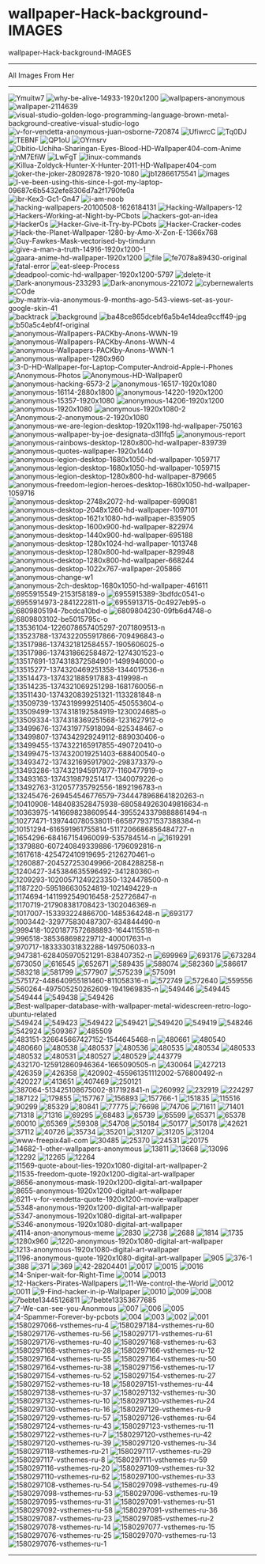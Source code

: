 # wallpaper-Hack-background-IMAGES
wallpaper-Hack-background-IMAGES

** **

All Images From Her



** **

<img src="https://i.ibb.co/0n1LQHX/Ymuitw7.jpg" alt="Ymuitw7" border="0">
<img src="https://i.ibb.co/Gf6ptXN/why-be-alive-14933-1920x1200.jpg" alt="why-be-alive-14933-1920x1200" border="0">
<img src="https://i.ibb.co/mq261X1/wallpapers-anonymous.jpg" alt="wallpapers-anonymous" border="0">
<img src="https://i.ibb.co/SyxByk0/wallpaper-2114639.jpg" alt="wallpaper-2114639" border="0">
<img src="https://i.ibb.co/c3htRYg/visual-studio-golden-logo-programming-language-brown-metal-background-creative-visual-studio-logo.jpg" alt="visual-studio-golden-logo-programming-language-brown-metal-background-creative-visual-studio-logo" border="0">
<img src="https://i.ibb.co/8mRHpfG/v-for-vendetta-anonymous-juan-osborne-720874.jpg" alt="v-for-vendetta-anonymous-juan-osborne-720874" border="0">
<img src="https://i.ibb.co/58vhFPS/UfiwrcC.jpg" alt="UfiwrcC" border="0">
<img src="https://i.ibb.co/zbMFMvC/Tq0DJ.jpg" alt="Tq0DJ" border="0">
<img src="https://i.ibb.co/vZb3jCb/TEBNF.jpg" alt="TEBNF" border="0">
<img src="https://i.ibb.co/XSF8zWz/QP1oU.jpg" alt="QP1oU" border="0">
<img src="https://i.ibb.co/T8CTGz3/OYrnsrv.jpg" alt="OYrnsrv" border="0">
<img src="https://i.ibb.co/8jddQRq/Obitio-Uchiha-Sharingan-Eyes-Blood-HD-Wallpaper404-com-Anime.png" alt="Obitio-Uchiha-Sharingan-Eyes-Blood-HD-Wallpaper404-com-Anime" border="0">
<img src="https://i.ibb.co/34X4skf/nM7EfiW.jpg" alt="nM7EfiW" border="0">
<img src="https://i.ibb.co/ts4BnX8/LwFgT.jpg" alt="LwFgT" border="0">
<img src="https://i.ibb.co/jgh0nJb/linux-commands.png" alt="linux-commands" border="0">
<img src="https://i.ibb.co/svkV35R/Killua-Zoldyck-Hunter-X-Hunter-2011-HD-Wallpaper404-com.jpg" alt="Killua-Zoldyck-Hunter-X-Hunter-2011-HD-Wallpaper404-com" border="0">
<img src="https://i.ibb.co/0CksZCn/joker-the-joker-28092878-1920-1080.jpg" alt="joker-the-joker-28092878-1920-1080" border="0">
<img src="https://i.ibb.co/yRLMh7G/jb12866175541.jpg" alt="jb12866175541" border="0">
<img src="https://i.ibb.co/3hK7R8z/images.jpg" alt="images" border="0">
<img src="https://i.ibb.co/JRbX5tj/I-ve-been-using-this-since-I-got-my-laptop-09687c6b5432efe8306d7a2f1790fe0a.jpg" alt="I-ve-been-using-this-since-I-got-my-laptop-09687c6b5432efe8306d7a2f1790fe0a" border="0">
<img src="https://i.ibb.co/Jm1sMhs/ibr-Kex3-Gc1-Gn47.png" alt="ibr-Kex3-Gc1-Gn47" border="0">
<img src="https://i.ibb.co/Fqzk1z7/i-am-noob.png" alt="i-am-noob" border="0">
<img src="https://i.ibb.co/DbKQB5F/hacking-wallpapers-20100508-1626184131.jpg" alt="hacking-wallpapers-20100508-1626184131" border="0">
<img src="https://i.ibb.co/FYcyYTp/Hacking-Wallpapers-12.jpg" alt="Hacking-Wallpapers-12" border="0">
<img src="https://i.ibb.co/JxFvRFb/Hackers-Working-at-Night-by-PCbots.jpg" alt="Hackers-Working-at-Night-by-PCbots" border="0">
<img src="https://i.ibb.co/W6YGj0W/hackers-got-an-idea.png" alt="hackers-got-an-idea" border="0">
<img src="https://i.ibb.co/jRM0hKx/HackerOs.png" alt="HackerOs" border="0">
<img src="https://i.ibb.co/Z6KDJNB/Hacker-Give-it-Try-by-PCbots.png" alt="Hacker-Give-it-Try-by-PCbots" border="0">
<img src="https://i.ibb.co/brQMTWL/Hacker-Cracker-codes.jpg" alt="Hacker-Cracker-codes" border="0">
<img src="https://i.ibb.co/xJThVQD/Hack-the-Planet-Wallpaper-1280-by-Amo-X-Zon-E-1366x768.jpg" alt="Hack-the-Planet-Wallpaper-1280-by-Amo-X-Zon-E-1366x768" border="0">
<img src="https://i.ibb.co/jgQSbTG/Guy-Fawkes-Mask-vectorised-by-timdunn.png" alt="Guy-Fawkes-Mask-vectorised-by-timdunn" border="0">
<img src="https://i.ibb.co/gMkvsjF/give-a-man-a-truth-14916-1920x1200-1.jpg" alt="give-a-man-a-truth-14916-1920x1200-1" border="0">
<img src="https://i.ibb.co/XsrFbG2/gaara-anime-hd-wallpaper-1920x1200.jpg" alt="gaara-anime-hd-wallpaper-1920x1200" border="0">
<img src="https://i.ibb.co/42S7cSn/file.jpg" alt="file" border="0">
<img src="https://i.ibb.co/jyY131L/fe7078a89430-original.jpg" alt="fe7078a89430-original" border="0">
<img src="https://i.ibb.co/7GnJfmM/fatal-error.png" alt="fatal-error" border="0">
<img src="https://i.ibb.co/8gDfCQ2/eat-sleep-Process.jpg" alt="eat-sleep-Process" border="0">
<img src="https://i.ibb.co/XLx2cw9/deadpool-comic-hd-wallpaper-1920x1200-5797.jpg" alt="deadpool-comic-hd-wallpaper-1920x1200-5797" border="0">
<img src="https://i.ibb.co/1bqjLV4/delete-it.png" alt="delete-it" border="0">
<img src="https://i.ibb.co/s33tjzq/Dark-anonymous-233293.jpg" alt="Dark-anonymous-233293" border="0">
<img src="https://i.ibb.co/Jc0FYNr/Dark-anonymous-221072.jpg" alt="Dark-anonymous-221072" border="0">
<img src="https://i.ibb.co/TRpCrGr/cybernewalerts.png" alt="cybernewalerts" border="0">
<img src="https://i.ibb.co/R9QjxJf/COde.png" alt="COde" border="0">
<img src="https://i.ibb.co/PxLTq4V/by-matrix-via-anonymous-9-months-ago-543-views-set-as-your-google-skin-41.jpg" alt="by-matrix-via-anonymous-9-months-ago-543-views-set-as-your-google-skin-41" border="0">
<img src="https://i.ibb.co/0jgdMnB/backtrack.jpg" alt="backtrack" border="0">
<img src="https://i.ibb.co/LZC8fB6/background.png" alt="background" border="0">
<img src="https://i.ibb.co/KVb3gnp/ba48ce865dcebf6a5b4e14dea9ccff49-jpg.png" alt="ba48ce865dcebf6a5b4e14dea9ccff49-jpg" border="0">
<img src="https://i.ibb.co/WyVD5QV/b50a5c4ebf4f-original.jpg" alt="b50a5c4ebf4f-original" border="0">
<img src="https://i.ibb.co/pP6vjpH/anonymous-Wallpapers-PACKby-Anons-WWN-19.jpg" alt="anonymous-Wallpapers-PACKby-Anons-WWN-19" border="0">
<img src="https://i.ibb.co/cgvh82G/anonymous-Wallpapers-PACKby-Anons-WWN-4.jpg" alt="anonymous-Wallpapers-PACKby-Anons-WWN-4" border="0">
<img src="https://i.ibb.co/82p6pQz/anonymous-Wallpapers-PACKby-Anons-WWN-1.jpg" alt="anonymous-Wallpapers-PACKby-Anons-WWN-1" border="0">
<img src="https://i.ibb.co/PYP0KGj/anonymous-wallpaper-1280x960.jpg" alt="anonymous-wallpaper-1280x960" border="0">
<img src="https://i.ibb.co/VjkNfDh/3-D-HD-Wallpaper-for-Laptop-Computer-Android-Apple-i-Phones.jpg" alt="3-D-HD-Wallpaper-for-Laptop-Computer-Android-Apple-i-Phones" border="0">
<img src="https://i.ibb.co/TchyCsx/Anonymous-Photos.jpg" alt="Anonymous-Photos" border="0">
<img src="https://i.ibb.co/g3HZbqr/Anonymous-HD-Wallpaper0.jpg" alt="Anonymous-HD-Wallpaper0" border="0">
<img src="https://i.ibb.co/DbkmHFh/anonymous-hacking-6573-2.jpg" alt="anonymous-hacking-6573-2" border="0">
<img src="https://i.ibb.co/dMML3NW/anonymous-16517-1920x1080.jpg" alt="anonymous-16517-1920x1080" border="0">
<img src="https://i.ibb.co/qnZ6dGP/anonymous-16114-2880x1800.jpg" alt="anonymous-16114-2880x1800" border="0">
<img src="https://i.ibb.co/P151mPb/anonymous-14220-1920x1200.jpg" alt="anonymous-14220-1920x1200" border="0">
<img src="https://i.ibb.co/0qkxLBY/anonymous-15357-1920x1080.jpg" alt="anonymous-15357-1920x1080" border="0">
<img src="https://i.ibb.co/m6rFB0y/anonymous-14206-1920x1200.jpg" alt="anonymous-14206-1920x1200" border="0">
<img src="https://i.ibb.co/yV8sdqX/anonymous-1920x1080.jpg" alt="anonymous-1920x1080" border="0">
<img src="https://i.ibb.co/GQwcw5K/anonymous-1920x1080-2.jpg" alt="anonymous-1920x1080-2" border="0">
<img src="https://i.ibb.co/YcLMfD0/Anonymous-2-anonymous-2-1920x1080.jpg" alt="Anonymous-2-anonymous-2-1920x1080" border="0">
<img src="https://i.ibb.co/Bs8rPQ2/anonymous-we-are-legion-desktop-1920x1198-hd-wallpaper-750163.jpg" alt="anonymous-we-are-legion-desktop-1920x1198-hd-wallpaper-750163" border="0">
<img src="https://i.ibb.co/9qwc6Q7/anonymous-wallpaper-by-joe-designata-d3l1fq5.jpg" alt="anonymous-wallpaper-by-joe-designata-d3l1fq5" border="0">
<img src="https://i.ibb.co/b31XTKB/anonymous-report.jpg" alt="anonymous-report" border="0">
<img src="https://i.ibb.co/bzW6dmd/anonymous-rainbows-desktop-1280x800-hd-wallpaper-839739.jpg" alt="anonymous-rainbows-desktop-1280x800-hd-wallpaper-839739" border="0">
<img src="https://i.ibb.co/Jt08GX2/anonymous-quotes-wallpaper-1920x1440.jpg" alt="anonymous-quotes-wallpaper-1920x1440" border="0">
<img src="https://i.ibb.co/NWdZqmF/anonymous-legion-desktop-1680x1050-hd-wallpaper-1059717.png" alt="anonymous-legion-desktop-1680x1050-hd-wallpaper-1059717" border="0">
<img src="https://i.ibb.co/SKYCWT0/anonymous-legion-desktop-1680x1050-hd-wallpaper-1059715.png" alt="anonymous-legion-desktop-1680x1050-hd-wallpaper-1059715" border="0">
<img src="https://i.ibb.co/C9gNwZ9/anonymous-legion-desktop-1280x800-hd-wallpaper-879665.jpg" alt="anonymous-legion-desktop-1280x800-hd-wallpaper-879665" border="0">
<img src="https://i.ibb.co/RCJFwJr/anonymous-freedom-legion-heroes-desktop-1680x1050-hd-wallpaper-1059716.png" alt="anonymous-freedom-legion-heroes-desktop-1680x1050-hd-wallpaper-1059716" border="0">
<img src="https://i.ibb.co/fnmqJb3/anonymous-desktop-2748x2072-hd-wallpaper-699081.jpg" alt="anonymous-desktop-2748x2072-hd-wallpaper-699081" border="0">
<img src="https://i.ibb.co/r62ks1X/anonymous-desktop-2048x1260-hd-wallpaper-1097101.jpg" alt="anonymous-desktop-2048x1260-hd-wallpaper-1097101" border="0">
<img src="https://i.ibb.co/vcYrpRr/anonymous-desktop-1621x1080-hd-wallpaper-835905.png" alt="anonymous-desktop-1621x1080-hd-wallpaper-835905" border="0">
<img src="https://i.ibb.co/ScxH3ZT/anonymous-desktop-1600x900-hd-wallpaper-822974.jpg" alt="anonymous-desktop-1600x900-hd-wallpaper-822974" border="0">
<img src="https://i.ibb.co/J2ZNH7v/anonymous-desktop-1440x900-hd-wallpaper-695188.jpg" alt="anonymous-desktop-1440x900-hd-wallpaper-695188" border="0">
<img src="https://i.ibb.co/ZN8GmRQ/anonymous-desktop-1280x1024-hd-wallpaper-1013748.jpg" alt="anonymous-desktop-1280x1024-hd-wallpaper-1013748" border="0">
<img src="https://i.ibb.co/j4VhW43/anonymous-desktop-1280x800-hd-wallpaper-829948.png" alt="anonymous-desktop-1280x800-hd-wallpaper-829948" border="0">
<img src="https://i.ibb.co/HXfDxBq/anonymous-desktop-1280x800-hd-wallpaper-668244.jpg" alt="anonymous-desktop-1280x800-hd-wallpaper-668244" border="0">
<img src="https://i.ibb.co/9ws6qfG/anonymous-desktop-1022x767-wallpaper-205866.jpg" alt="anonymous-desktop-1022x767-wallpaper-205866" border="0">
<img src="https://i.ibb.co/jTNGnTN/anonymous-change-w1.jpg" alt="anonymous-change-w1" border="0">
<img src="https://i.ibb.co/kgrypkp/anonymous-2ch-desktop-1680x1050-hd-wallpaper-461611.png" alt="anonymous-2ch-desktop-1680x1050-hd-wallpaper-461611" border="0">
<img src="https://i.ibb.co/sRRjQNQ/6955915549-2153f58189-o.jpg" alt="6955915549-2153f58189-o" border="0">
<img src="https://i.ibb.co/ggn3W2y/6955915389-3bdfdc0541-o.jpg" alt="6955915389-3bdfdc0541-o" border="0">
<img src="https://i.ibb.co/xmGY7Rg/6955914973-2841222811-o.jpg" alt="6955914973-2841222811-o" border="0">
<img src="https://i.ibb.co/dKBwJFS/6955913715-0c4927eb95-o.jpg" alt="6955913715-0c4927eb95-o" border="0">
<img src="https://i.ibb.co/Ks6Jhwc/6809805194-7bcdca10bd-o.jpg" alt="6809805194-7bcdca10bd-o" border="0">
<img src="https://i.ibb.co/tCJ2dX9/6809804230-09fb6d4748-o.jpg" alt="6809804230-09fb6d4748-o" border="0">
<img src="https://i.ibb.co/HxtcjRh/6809803102-be5015795c-o.jpg" alt="6809803102-be5015795c-o" border="0">
<img src="https://i.ibb.co/CVqhHvd/13536104-1226078657405297-2071809513-n.jpg" alt="13536104-1226078657405297-2071809513-n" border="0">
<img src="https://i.ibb.co/p2xTb0f/13523788-1374322055917866-709496843-o.jpg" alt="13523788-1374322055917866-709496843-o" border="0">
<img src="https://i.ibb.co/3N2RC5L/13517986-1374321812584557-1905606025-o.jpg" alt="13517986-1374321812584557-1905606025-o" border="0">
<img src="https://i.ibb.co/9gbmfr2/13517986-1374318662584872-1274301523-o.jpg" alt="13517986-1374318662584872-1274301523-o" border="0">
<img src="https://i.ibb.co/Hpf4kJt/13517691-1374318372584901-1499946000-o.jpg" alt="13517691-1374318372584901-1499946000-o" border="0">
<img src="https://i.ibb.co/r2sBrQ1/13515277-1374320469251358-1344017536-n.jpg" alt="13515277-1374320469251358-1344017536-n" border="0">
<img src="https://i.ibb.co/MN7wWWh/13514473-1374321885917883-419998-n.jpg" alt="13514473-1374321885917883-419998-n" border="0">
<img src="https://i.ibb.co/2qwZBkY/13514235-1374321069251298-1681760056-n.jpg" alt="13514235-1374321069251298-1681760056-n" border="0">
<img src="https://i.ibb.co/JRGWM2w/13511430-1374320839251321-1133281848-n.jpg" alt="13511430-1374320839251321-1133281848-n" border="0">
<img src="https://i.ibb.co/hLLxrC3/13509739-1374319999251405-450553604-o.jpg" alt="13509739-1374319999251405-450553604-o" border="0">
<img src="https://i.ibb.co/SP5pcbp/13509499-1374318192584919-1230024685-o.jpg" alt="13509499-1374318192584919-1230024685-o" border="0">
<img src="https://i.ibb.co/jrQcpqm/13509334-1374318369251568-1231627912-o.jpg" alt="13509334-1374318369251568-1231627912-o" border="0">
<img src="https://i.ibb.co/M87bkVs/13499676-1374319775918094-825348467-o.jpg" alt="13499676-1374319775918094-825348467-o" border="0">
<img src="https://i.ibb.co/85TK8vW/13499807-1374342929249112-889030406-o.jpg" alt="13499807-1374342929249112-889030406-o" border="0">
<img src="https://i.ibb.co/41s02yX/13499455-1374322165917855-490720410-o.jpg" alt="13499455-1374322165917855-490720410-o" border="0">
<img src="https://i.ibb.co/j4bcX8f/13499475-1374320019251403-688400540-o.jpg" alt="13499475-1374320019251403-688400540-o" border="0">
<img src="https://i.ibb.co/6FzKLwN/13493472-1374321695917902-298373379-o.jpg" alt="13493472-1374321695917902-298373379-o" border="0">
<img src="https://i.ibb.co/xHcQycS/13493286-1374321945917877-1160477919-o.jpg" alt="13493286-1374321945917877-1160477919-o" border="0">
<img src="https://i.ibb.co/T0YxGt0/13493163-1374319879251417-1340079226-o.jpg" alt="13493163-1374319879251417-1340079226-o" border="0">
<img src="https://i.ibb.co/hH0mb5Q/13492763-312057735792556-1892196783-n.jpg" alt="13492763-312057735792556-1892196783-n" border="0">
<img src="https://i.ibb.co/vmBbTHx/13245476-269454546776579-7344478968641820263-n.jpg" alt="13245476-269454546776579-7344478968641820263-n" border="0">
<img src="https://i.ibb.co/s9DckYq/10410908-1484083528475938-6805849263049816634-n.jpg" alt="10410908-1484083528475938-6805849263049816634-n" border="0">
<img src="https://i.ibb.co/j8j5zRz/10363975-1416698238609544-3955243379888861494-n.jpg" alt="10363975-1416698238609544-3955243379888861494-n" border="0">
<img src="https://i.ibb.co/BVgjyM2/10277471-1397440780538011-6658779371537388384-n.jpg" alt="10277471-1397440780538011-6658779371537388384-n" border="0">
<img src="https://i.ibb.co/ZhWBHGs/10151294-616591961755814-5117206686856484727-n.jpg" alt="10151294-616591961755814-5117206686856484727-n" border="0">
<img src="https://i.ibb.co/J2pmbhS/1654296-684167154960099-535784514-n.jpg" alt="1654296-684167154960099-535784514-n" border="0">
<img src="https://i.ibb.co/GCLD5qL/1619291.jpg" alt="1619291" border="0">
<img src="https://i.ibb.co/Mg304LF/1379880-607240849339886-1796092816-n.jpg" alt="1379880-607240849339886-1796092816-n" border="0">
<img src="https://i.ibb.co/318V4SY/1617618-425472410919695-2126270461-o.jpg" alt="1617618-425472410919695-2126270461-o" border="0">
<img src="https://i.ibb.co/B4ybQyp/1260887-204527253049966-2084288258-n.jpg" alt="1260887-204527253049966-2084288258-n" border="0">
<img src="https://i.ibb.co/yysh8sV/1240427-345384635596492-341280360-n.jpg" alt="1240427-345384635596492-341280360-n" border="0">
<img src="https://i.ibb.co/P5z7db4/1209293-10200571249223350-1324478500-n.jpg" alt="1209293-10200571249223350-1324478500-n" border="0">
<img src="https://i.ibb.co/bKzhb8M/1187220-595186630524819-1021494229-n.jpg" alt="1187220-595186630524819-1021494229-n" border="0">
<img src="https://i.ibb.co/gP7bHFQ/1174694-1411992549016458-252726847-n.jpg" alt="1174694-1411992549016458-252726847-n" border="0">
<img src="https://i.ibb.co/B64gn8y/1170719-217908381708423-1302046369-n.jpg" alt="1170719-217908381708423-1302046369-n" border="0">
<img src="https://i.ibb.co/9c3kMzT/1017007-153393224866700-1485364248-n.jpg" alt="1017007-153393224866700-1485364248-n" border="0">
<img src="https://i.ibb.co/7bZTq59/693177.png" alt="693177" border="0">
<img src="https://i.ibb.co/BtKXrnC/1003442-329775830487307-834844490-n.jpg" alt="1003442-329775830487307-834844490-n" border="0">
<img src="https://i.ibb.co/v4wJgv7/999418-10201877572688893-1644115518-n.jpg" alt="999418-10201877572688893-1644115518-n" border="0">
<img src="https://i.ibb.co/BymmhYM/996518-385368698229712-400017631-n.jpg" alt="996518-385368698229712-400017631-n" border="0">
<img src="https://i.ibb.co/6WQZTmJ/970717-183333031832288-1497506033-n.jpg" alt="970717-183333031832288-1497506033-n" border="0">
<img src="https://i.ibb.co/MG34YSn/947381-628405970521291-838407352-n.jpg" alt="947381-628405970521291-838407352-n" border="0">
<img src="https://i.ibb.co/r6sJQmS/699969.jpg" alt="699969" border="0">
<img src="https://i.ibb.co/L0MMQGJ/693176.jpg" alt="693176" border="0">
<img src="https://i.ibb.co/fnqK2dS/673284.jpg" alt="673284" border="0">
<img src="https://i.ibb.co/g3LrdvL/673050.jpg" alt="673050" border="0">
<img src="https://i.ibb.co/wCpcYgQ/616545.jpg" alt="616545" border="0">
<img src="https://i.ibb.co/L5P3nLM/652671.png" alt="652671" border="0">
<img src="https://i.ibb.co/L9mDcfY/589435.jpg" alt="589435" border="0">
<img src="https://i.ibb.co/2csSg2J/588074.png" alt="588074" border="0">
<img src="https://i.ibb.co/6ygn9KM/582360.png" alt="582360" border="0">
<img src="https://i.ibb.co/qNHXCqm/586617.jpg" alt="586617" border="0">
<img src="https://i.ibb.co/yYDJm5t/583218.jpg" alt="583218" border="0">
<img src="https://i.ibb.co/hXt6J48/581799.jpg" alt="581799" border="0">
<img src="https://i.ibb.co/Bg1yH1J/577907.jpg" alt="577907" border="0">
<img src="https://i.ibb.co/MpG2V9s/575239.jpg" alt="575239" border="0">
<img src="https://i.ibb.co/jr4Jywj/575091.jpg" alt="575091" border="0">
<img src="https://i.ibb.co/Th9JJpS/575172-448640955181460-811058316-n.jpg" alt="575172-448640955181460-811058316-n" border="0">
<img src="https://i.ibb.co/zVh0ZhG/572749.jpg" alt="572749" border="0">
<img src="https://i.ibb.co/sjJvqVq/572640.jpg" alt="572640" border="0">
<img src="https://i.ibb.co/tPdQYFT/559556.jpg" alt="559556" border="0">
<img src="https://i.ibb.co/gmvRV4s/560264-497505250262609-1941969835-n.jpg" alt="560264-497505250262609-1941969835-n" border="0">
<img src="https://i.ibb.co/Zmf2hLb/549446.jpg" alt="549446" border="0">
<img src="https://i.ibb.co/BPK7QD4/549445.jpg" alt="549445" border="0">
<img src="https://i.ibb.co/r6M0QCJ/549444.jpg" alt="549444" border="0">
<img src="https://i.ibb.co/VgBKqdP/549438.jpg" alt="549438" border="0">
<img src="https://i.ibb.co/jrVr9Sx/549426.jpg" alt="549426" border="0">
<img src="https://i.ibb.co/kDtXp01/Best-wallpaper-database-with-wallpaper-metal-widescreen-retro-logo-ubuntu-related.jpg" alt="Best-wallpaper-database-with-wallpaper-metal-widescreen-retro-logo-ubuntu-related" border="0">
<img src="https://i.ibb.co/zRkk1kt/549424.jpg" alt="549424" border="0">
<img src="https://i.ibb.co/w4dtrys/549423.jpg" alt="549423" border="0">
<img src="https://i.ibb.co/fdtLNYT/549422.jpg" alt="549422" border="0">
<img src="https://i.ibb.co/tmRmqy7/549421.jpg" alt="549421" border="0">
<img src="https://i.ibb.co/VQYVj49/549420.jpg" alt="549420" border="0">
<img src="https://i.ibb.co/qx8DNpp/549419.jpg" alt="549419" border="0">
<img src="https://i.ibb.co/HGJJbvX/548246.jpg" alt="548246" border="0">
<img src="https://i.ibb.co/3McM2KN/542924.jpg" alt="542924" border="0">
<img src="https://i.ibb.co/Q67xY4s/509367.jpg" alt="509367" border="0">
<img src="https://i.ibb.co/yW2T1ws/485509.jpg" alt="485509" border="0">
<img src="https://i.ibb.co/cYZNH5G/483151-326645667427152-1544645468-n.jpg" alt="483151-326645667427152-1544645468-n" border="0">
<img src="https://i.ibb.co/PrcC6jY/480661.png" alt="480661" border="0">
<img src="https://i.ibb.co/Tvxf3vf/480540.png" alt="480540" border="0">
<img src="https://i.ibb.co/yySbDmc/480660.png" alt="480660" border="0">
<img src="https://i.ibb.co/YDky6rJ/480538.png" alt="480538" border="0">
<img src="https://i.ibb.co/2WLyvdk/480537.png" alt="480537" border="0">
<img src="https://i.ibb.co/QKqYygv/480536.png" alt="480536" border="0">
<img src="https://i.ibb.co/pd4YRWB/480535.png" alt="480535" border="0">
<img src="https://i.ibb.co/YZJyfFR/480534.png" alt="480534" border="0">
<img src="https://i.ibb.co/cLvspwB/480533.png" alt="480533" border="0">
<img src="https://i.ibb.co/JzBLxt4/480532.png" alt="480532" border="0">
<img src="https://i.ibb.co/J7TB1D1/480531.png" alt="480531" border="0">
<img src="https://i.ibb.co/K92XJCw/480527.png" alt="480527" border="0">
<img src="https://i.ibb.co/YLGzcHk/480529.png" alt="480529" border="0">
<img src="https://i.ibb.co/tsdnmD9/443779.jpg" alt="443779" border="0">
<img src="https://i.ibb.co/L1szGd1/432170-125912860946364-1665090505-n.jpg" alt="432170-125912860946364-1665090505-n" border="0">
<img src="https://i.ibb.co/wCbdPn5/430064.png" alt="430064" border="0">
<img src="https://i.ibb.co/GJRnkDq/427213.png" alt="427213" border="0">
<img src="https://i.ibb.co/7yw34Mm/426359.png" alt="426359" border="0">
<img src="https://i.ibb.co/wcNBrX1/426358.png" alt="426358" border="0">
<img src="https://i.ibb.co/Y2MJJKN/420902-455961351112002-576800492-n.jpg" alt="420902-455961351112002-576800492-n" border="0">
<img src="https://i.ibb.co/dQZRjTh/420227.jpg" alt="420227" border="0">
<img src="https://i.ibb.co/K2Vdftv/413651.jpg" alt="413651" border="0">
<img src="https://i.ibb.co/wRWScPn/407469.jpg" alt="407469" border="0">
<img src="https://i.ibb.co/H4CY0C8/250121.png" alt="250121" border="0">
<img src="https://i.ibb.co/42sLcHp/387064-513425108675002-817192841-n.jpg" alt="387064-513425108675002-817192841-n" border="0">
<img src="https://i.ibb.co/MZxbd1q/260992.jpg" alt="260992" border="0">
<img src="https://i.ibb.co/Cm1B4KZ/232919.jpg" alt="232919" border="0">
<img src="https://i.ibb.co/PD5kj6d/224297.jpg" alt="224297" border="0">
<img src="https://i.ibb.co/9hH18Hf/187122.png" alt="187122" border="0">
<img src="https://i.ibb.co/Y7x9x4w/179855.jpg" alt="179855" border="0">
<img src="https://i.ibb.co/kHmkkNz/157767.jpg" alt="157767" border="0">
<img src="https://i.ibb.co/894jFCt/156893.jpg" alt="156893" border="0">
<img src="https://i.ibb.co/dPwsnG9/157766-1.jpg" alt="157766-1" border="0">
<img src="https://i.ibb.co/60t0Jx2/151835.jpg" alt="151835" border="0">
<img src="https://i.ibb.co/h1XSv5f/115516.jpg" alt="115516" border="0">
<img src="https://i.ibb.co/SvtQSw5/90299.jpg" alt="90299" border="0">
<img src="https://i.ibb.co/XVtPwMz/85329.jpg" alt="85329" border="0">
<img src="https://i.ibb.co/VBdJJGM/80841.jpg" alt="80841" border="0">
<img src="https://i.ibb.co/grBDdWr/77775.jpg" alt="77775" border="0">
<img src="https://i.ibb.co/QHDYB99/76698.jpg" alt="76698" border="0">
<img src="https://i.ibb.co/dD3Tt3r/74706.jpg" alt="74706" border="0">
<img src="https://i.ibb.co/1J1q18z/71611.jpg" alt="71611" border="0">
<img src="https://i.ibb.co/4882XYJ/71401.jpg" alt="71401" border="0">
<img src="https://i.ibb.co/NTvWZQw/71318.jpg" alt="71318" border="0">
<img src="https://i.ibb.co/qgRvRJc/71316.jpg" alt="71316" border="0">
<img src="https://i.ibb.co/1qkYmzQ/69295.jpg" alt="69295" border="0">
<img src="https://i.ibb.co/bPYpm62/68483.jpg" alt="68483" border="0">
<img src="https://i.ibb.co/5KHDVDn/65739.jpg" alt="65739" border="0">
<img src="https://i.ibb.co/1zthsDR/65599.jpg" alt="65599" border="0">
<img src="https://i.ibb.co/fMt9wff/65371.jpg" alt="65371" border="0">
<img src="https://i.ibb.co/1QKzGKX/65378.jpg" alt="65378" border="0">
<img src="https://i.ibb.co/64cFPxN/60010.jpg" alt="60010" border="0">
<img src="https://i.ibb.co/kxkyKrn/65369.jpg" alt="65369" border="0">
<img src="https://i.ibb.co/DkYC3bq/59308.jpg" alt="59308" border="0">
<img src="https://i.ibb.co/G5JMGNZ/54708.jpg" alt="54708" border="0">
<img src="https://i.ibb.co/ZT1GYJK/50184.jpg" alt="50184" border="0">
<img src="https://i.ibb.co/Vg7XFD1/50177.jpg" alt="50177" border="0">
<img src="https://i.ibb.co/pnwS2k6/50178.jpg" alt="50178" border="0">
<img src="https://i.ibb.co/Zx007vz/42621.jpg" alt="42621" border="0">
<img src="https://i.ibb.co/hV94bNk/37112.jpg" alt="37112" border="0">
<img src="https://i.ibb.co/bKyHnhB/40726.jpg" alt="40726" border="0">
<img src="https://i.ibb.co/5RR83Mh/35734.jpg" alt="35734" border="0">
<img src="https://i.ibb.co/Yfz7xFD/35201.jpg" alt="35201" border="0">
<img src="https://i.ibb.co/SnkgZc7/31207.jpg" alt="31207" border="0">
<img src="https://i.ibb.co/Fz87zxz/31205.jpg" alt="31205" border="0">
<img src="https://i.ibb.co/QKpgQnz/31204.jpg" alt="31204" border="0">
<img src="https://i.ibb.co/hdmW9qp/www-freepix4all-com.jpg" alt="www-freepix4all-com" border="0">
<img src="https://i.ibb.co/C7c21D4/30485.jpg" alt="30485" border="0">
<img src="https://i.ibb.co/LCkjh2Q/25370.jpg" alt="25370" border="0">
<img src="https://i.ibb.co/8cCdpXc/24531.jpg" alt="24531" border="0">
<img src="https://i.ibb.co/VmTZ2rK/20175.jpg" alt="20175" border="0">
<img src="https://i.ibb.co/3vFPWsm/14682-1-other-wallpapers-anonymous.jpg" alt="14682-1-other-wallpapers-anonymous" border="0">
<img src="https://i.ibb.co/ck3d5vQ/13811.jpg" alt="13811" border="0">
<img src="https://i.ibb.co/b7BZD0K/13668.jpg" alt="13668" border="0">
<img src="https://i.ibb.co/LCQL1kZ/13096.jpg" alt="13096" border="0">
<img src="https://i.ibb.co/d2tj8xv/12292.jpg" alt="12292" border="0">
<img src="https://i.ibb.co/9HfHg1P/12265.jpg" alt="12265" border="0">
<img src="https://i.ibb.co/nMNmFmj/12264.jpg" alt="12264" border="0">
<img src="https://i.ibb.co/vL6Y5k5/11569-quote-about-lies-1920x1080-digital-art-wallpaper-2.jpg" alt="11569-quote-about-lies-1920x1080-digital-art-wallpaper-2" border="0">
<img src="https://i.ibb.co/7j2W4vm/11535-freedom-quote-1920x1200-digital-art-wallpaper.jpg" alt="11535-freedom-quote-1920x1200-digital-art-wallpaper" border="0">
<img src="https://i.ibb.co/g40x1pV/8656-anonymous-mask-1920x1200-digital-art-wallpaper.jpg" alt="8656-anonymous-mask-1920x1200-digital-art-wallpaper" border="0">
<img src="https://i.ibb.co/3MV2DV5/8655-anonymous-1920x1200-digital-art-wallpaper.jpg" alt="8655-anonymous-1920x1200-digital-art-wallpaper" border="0">
<img src="https://i.ibb.co/cCvBH9G/6211-v-for-vendetta-quote-1920x1200-movie-wallpaper.jpg" alt="6211-v-for-vendetta-quote-1920x1200-movie-wallpaper" border="0">
<img src="https://i.ibb.co/sjD9jM0/5348-anonymous-1920x1200-digital-art-wallpaper.jpg" alt="5348-anonymous-1920x1200-digital-art-wallpaper" border="0">
<img src="https://i.ibb.co/3pgBQ1s/5347-anonymous-1920x1080-digital-art-wallpaper.jpg" alt="5347-anonymous-1920x1080-digital-art-wallpaper" border="0">
<img src="https://i.ibb.co/hMnkVPZ/5346-anonymous-1920x1080-digital-art-wallpaper.jpg" alt="5346-anonymous-1920x1080-digital-art-wallpaper" border="0">
<img src="https://i.ibb.co/FgSSnrJ/4114-anon-anonymous-meme.png" alt="4114-anon-anonymous-meme" border="0">
<img src="https://i.ibb.co/jDb9Z93/2830.jpg" alt="2830" border="0">
<img src="https://i.ibb.co/k43P2JC/2738.jpg" alt="2738" border="0">
<img src="https://i.ibb.co/Lr3bGXm/2688.jpg" alt="2688" border="0">
<img src="https://i.ibb.co/xYD0nXj/1814.jpg" alt="1814" border="0">
<img src="https://i.ibb.co/7Ssv9jD/1735.jpg" alt="1735" border="0">
<img src="https://i.ibb.co/S6vBkv9/1280x960.jpg" alt="1280x960" border="0">
<img src="https://i.ibb.co/PTttGPX/1220-anonymous-1920x1080-digital-art-wallpaper.jpg" alt="1220-anonymous-1920x1080-digital-art-wallpaper" border="0">
<img src="https://i.ibb.co/mHyHFfC/1213-anonymous-1920x1080-digital-art-wallpaper.jpg" alt="1213-anonymous-1920x1080-digital-art-wallpaper" border="0">
<img src="https://i.ibb.co/4JMgkh0/1196-anonymous-quote-1920x1080-digital-art-wallpaper.jpg" alt="1196-anonymous-quote-1920x1080-digital-art-wallpaper" border="0">
<img src="https://i.ibb.co/17Yc7Jw/905.jpg" alt="905" border="0">
<img src="https://i.ibb.co/jrkRbwS/376-1.png" alt="376-1" border="0">
<img src="https://i.ibb.co/41Xn251/388.jpg" alt="388" border="0">
<img src="https://i.ibb.co/DL020TB/371.jpg" alt="371" border="0">
<img src="https://i.ibb.co/2jCxcx4/369.jpg" alt="369" border="0">
<img src="https://i.ibb.co/bJzvVr4/42-28204401.jpg" alt="42-28204401" border="0">
<img src="https://i.ibb.co/3C5xZ6F/0017.jpg" alt="0017" border="0">
<img src="https://i.ibb.co/6RCYxgv/0015.png" alt="0015" border="0">
<img src="https://i.ibb.co/6RftTZx/0016.jpg" alt="0016" border="0">
<img src="https://i.ibb.co/Kq49QdG/14-Sniper-wait-for-Right-Time.jpg" alt="14-Sniper-wait-for-Right-Time" border="0">
<img src="https://i.ibb.co/gJ3pvV2/0014.jpg" alt="0014" border="0">
<img src="https://i.ibb.co/nngkXkt/0013.png" alt="0013" border="0">
<img src="https://i.ibb.co/zR31VzF/12-Hackers-Pirates-Wallpapers.png" alt="12-Hackers-Pirates-Wallpapers" border="0">
<img src="https://i.ibb.co/k1kZYrj/11-We-control-the-World.png" alt="11-We-control-the-World" border="0">
<img src="https://i.ibb.co/8dHQNxJ/0012.jpg" alt="0012" border="0">
<img src="https://i.ibb.co/bRPnHMT/0011.jpg" alt="0011" border="0">
<img src="https://i.ibb.co/Ld1qfXC/9-Find-hacker-in-ip-Wallpaper.png" alt="9-Find-hacker-in-ip-Wallpaper" border="0">
<img src="https://i.ibb.co/0nLM1Mv/0010.jpg" alt="0010" border="0">
<img src="https://i.ibb.co/CBHBLcf/009.jpg" alt="009" border="0">
<img src="https://i.ibb.co/zRxJBwN/008.jpg" alt="008" border="0">
<img src="https://i.ibb.co/tqL0ZTj/7bebte13445126811.jpg" alt="7bebte13445126811" border="0">
<img src="https://i.ibb.co/Gk5fqMH/7bebte13353677685.jpg" alt="7bebte13353677685" border="0">
<img src="https://i.ibb.co/p28f1pD/7-We-can-see-you-Anonmous.png" alt="7-We-can-see-you-Anonmous" border="0">
<img src="https://i.ibb.co/M8PfxSX/007.jpg" alt="007" border="0">
<img src="https://i.ibb.co/JCJ6swx/006.jpg" alt="006" border="0">
<img src="https://i.ibb.co/HV2Q5X9/005.png" alt="005" border="0">
<img src="https://i.ibb.co/Kx2dKrM/4-Spammer-Forever-by-pcbots.png" alt="4-Spammer-Forever-by-pcbots" border="0">
<img src="https://i.ibb.co/cFN2gFy/004.jpg" alt="004" border="0">
<img src="https://i.ibb.co/JmHgDYm/003.png" alt="003" border="0">
<img src="https://i.ibb.co/82b4Lf9/002.jpg" alt="002" border="0">
<img src="https://i.ibb.co/bK5Fhr7/001.jpg" alt="001" border="0">
<img src="https://i.ibb.co/gV7GTm1/1580297066-vsthemes-ru-4.jpg" alt="1580297066-vsthemes-ru-4" border="0">
<img src="https://i.ibb.co/qgLL137/1580297184-vsthemes-ru-60.png" alt="1580297184-vsthemes-ru-60" border="0">
<img src="https://i.ibb.co/7jVBYZC/1580297176-vsthemes-ru-56.png" alt="1580297176-vsthemes-ru-56" border="0">
<img src="https://i.ibb.co/ZmjyndH/1580297171-vsthemes-ru-61.jpg" alt="1580297171-vsthemes-ru-61" border="0">
<img src="https://i.ibb.co/hBxqHmm/1580297176-vsthemes-ru-40.png" alt="1580297176-vsthemes-ru-40" border="0">
<img src="https://i.ibb.co/VvKwLNV/1580297168-vsthemes-ru-63.jpg" alt="1580297168-vsthemes-ru-63" border="0">
<img src="https://i.ibb.co/j5mdYV8/1580297168-vsthemes-ru-28.jpg" alt="1580297168-vsthemes-ru-28" border="0">
<img src="https://i.ibb.co/xgY0cfp/1580297166-vsthemes-ru-12.jpg" alt="1580297166-vsthemes-ru-12" border="0">
<img src="https://i.ibb.co/L5rmZSJ/1580297164-vsthemes-ru-55.jpg" alt="1580297164-vsthemes-ru-55" border="0">
<img src="https://i.ibb.co/RTsQNqZ/1580297164-vsthemes-ru-50.jpg" alt="1580297164-vsthemes-ru-50" border="0">
<img src="https://i.ibb.co/s1svhc4/1580297164-vsthemes-ru-38.jpg" alt="1580297164-vsthemes-ru-38" border="0">
<img src="https://i.ibb.co/PzXDV2J/1580297156-vsthemes-ru-17.png" alt="1580297156-vsthemes-ru-17" border="0">
<img src="https://i.ibb.co/4fr7Ccw/1580297154-vsthemes-ru-52.jpg" alt="1580297154-vsthemes-ru-52" border="0">
<img src="https://i.ibb.co/MgFpK2W/1580297154-vsthemes-ru-27.jpg" alt="1580297154-vsthemes-ru-27" border="0">
<img src="https://i.ibb.co/R0Qp0Nt/1580297152-vsthemes-ru-18.jpg" alt="1580297152-vsthemes-ru-18" border="0">
<img src="https://i.ibb.co/Hhbr7gc/1580297151-vsthemes-ru-44.png" alt="1580297151-vsthemes-ru-44" border="0">
<img src="https://i.ibb.co/D4VzdNy/1580297138-vsthemes-ru-37.jpg" alt="1580297138-vsthemes-ru-37" border="0">
<img src="https://i.ibb.co/93d8LCM/1580297132-vsthemes-ru-30.jpg" alt="1580297132-vsthemes-ru-30" border="0">
<img src="https://i.ibb.co/k0BnPLW/1580297132-vsthemes-ru-10.jpg" alt="1580297132-vsthemes-ru-10" border="0">
<img src="https://i.ibb.co/8xBQRTR/1580297130-vsthemes-ru-24.jpg" alt="1580297130-vsthemes-ru-24" border="0">
<img src="https://i.ibb.co/6wX32K0/1580297130-vsthemes-ru-16.jpg" alt="1580297130-vsthemes-ru-16" border="0">
<img src="https://i.ibb.co/qJ1MMqK/1580297129-vsthemes-ru-9.jpg" alt="1580297129-vsthemes-ru-9" border="0">
<img src="https://i.ibb.co/F8VCxt9/1580297129-vsthemes-ru-57.jpg" alt="1580297129-vsthemes-ru-57" border="0">
<img src="https://i.ibb.co/7y6MSKq/1580297126-vsthemes-ru-64.jpg" alt="1580297126-vsthemes-ru-64" border="0">
<img src="https://i.ibb.co/x2gbDHQ/1580297124-vsthemes-ru-43.jpg" alt="1580297124-vsthemes-ru-43" border="0">
<img src="https://i.ibb.co/fx2nyXh/1580297123-vsthemes-ru-11.jpg" alt="1580297123-vsthemes-ru-11" border="0">
<img src="https://i.ibb.co/G7vn79T/1580297122-vsthemes-ru-7.jpg" alt="1580297122-vsthemes-ru-7" border="0">
<img src="https://i.ibb.co/gTnHt8f/1580297120-vsthemes-ru-42.jpg" alt="1580297120-vsthemes-ru-42" border="0">
<img src="https://i.ibb.co/wRymtRB/1580297120-vsthemes-ru-39.jpg" alt="1580297120-vsthemes-ru-39" border="0">
<img src="https://i.ibb.co/D7DBTks/1580297120-vsthemes-ru-34.jpg" alt="1580297120-vsthemes-ru-34" border="0">
<img src="https://i.ibb.co/QnkmxNR/1580297118-vsthemes-ru-21.jpg" alt="1580297118-vsthemes-ru-21" border="0">
<img src="https://i.ibb.co/zhtHpb6/1580297117-vsthemes-ru-29.jpg" alt="1580297117-vsthemes-ru-29" border="0">
<img src="https://i.ibb.co/YcTfRz3/1580297117-vsthemes-ru-8.png" alt="1580297117-vsthemes-ru-8" border="0">
<img src="https://i.ibb.co/TPVWdDv/1580297111-vsthemes-ru-59.png" alt="1580297111-vsthemes-ru-59" border="0">
<img src="https://i.ibb.co/Q8VRd75/1580297116-vsthemes-ru-20.jpg" alt="1580297116-vsthemes-ru-20" border="0">
<img src="https://i.ibb.co/FHZdhPf/1580297109-vsthemes-ru-32.png" alt="1580297109-vsthemes-ru-32" border="0">
<img src="https://i.ibb.co/2c1Hw60/1580297110-vsthemes-ru-62.png" alt="1580297110-vsthemes-ru-62" border="0">
<img src="https://i.ibb.co/xXpqkPd/1580297100-vsthemes-ru-33.jpg" alt="1580297100-vsthemes-ru-33" border="0">
<img src="https://i.ibb.co/BjMJF93/1580297108-vsthemes-ru-54.jpg" alt="1580297108-vsthemes-ru-54" border="0">
<img src="https://i.ibb.co/484N6w2/1580297098-vsthemes-ru-49.jpg" alt="1580297098-vsthemes-ru-49" border="0">
<img src="https://i.ibb.co/zxFRP2F/1580297098-vsthemes-ru-53.jpg" alt="1580297098-vsthemes-ru-53" border="0">
<img src="https://i.ibb.co/tKLXgvs/1580297096-vsthemes-ru-19.jpg" alt="1580297096-vsthemes-ru-19" border="0">
<img src="https://i.ibb.co/2yCG4kx/1580297095-vsthemes-ru-31.jpg" alt="1580297095-vsthemes-ru-31" border="0">
<img src="https://i.ibb.co/hKpbKmK/1580297091-vsthemes-ru-51.png" alt="1580297091-vsthemes-ru-51" border="0">
<img src="https://i.ibb.co/qdbKM8N/1580297092-vsthemes-ru-58.jpg" alt="1580297092-vsthemes-ru-58" border="0">
<img src="https://i.ibb.co/n3y9Jtp/1580297091-vsthemes-ru-36.jpg" alt="1580297091-vsthemes-ru-36" border="0">
<img src="https://i.ibb.co/cyRHMBm/1580297087-vsthemes-ru-23.jpg" alt="1580297087-vsthemes-ru-23" border="0">
<img src="https://i.ibb.co/XWkWn8y/1580297085-vsthemes-ru-2.jpg" alt="1580297085-vsthemes-ru-2" border="0">
<img src="https://i.ibb.co/KbXDCD6/1580297078-vsthemes-ru-14.jpg" alt="1580297078-vsthemes-ru-14" border="0">
<img src="https://i.ibb.co/Lr0R8h2/1580297077-vsthemes-ru-15.jpg" alt="1580297077-vsthemes-ru-15" border="0">
<img src="https://i.ibb.co/YQL0mRP/1580297076-vsthemes-ru-25.jpg" alt="1580297076-vsthemes-ru-25" border="0">
<img src="https://i.ibb.co/zJ6mM5T/1580297070-vsthemes-ru-13.jpg" alt="1580297070-vsthemes-ru-13" border="0">
<img src="https://i.ibb.co/zXJgzvc/1580297076-vsthemes-ru-1.png" alt="1580297076-vsthemes-ru-1" border="0">

** **
